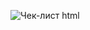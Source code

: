 
![Чек-лист html](https://user-images.githubusercontent.com/112773993/209074718-02cc240b-1473-4d4f-aa5a-39c1b15c837c.jpg)
